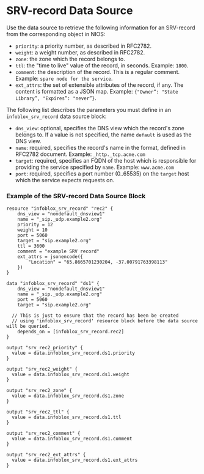 # SRV-record Data Source

Use the data source to retrieve the following information for an SRV-record from the corresponding object in NIOS:

* `priority`: a priority number, as described in RFC2782.
* `weight`: a weight number, as described in RFC2782.
* `zone`: the zone which the record belongs to.
* `ttl`: the "time to live" value of the record, in seconds. Example: `1800`.
* `comment`: the description of the record. This is a regular comment. Example: `spare node for the service`.
* `ext_attrs`: the set of extensible attributes of the record, if any. The content is formatted as a JSON map. Example: `{"Owner”: "State Library”, "Expires”: "never”}`.

The following list describes the parameters you must define in an `infoblox_srv_record` data source block:

* `dns_view`: optional, specifies the DNS view which the record's zone belongs to. If a value is not specified, the name `default` is used as the DNS view.
* `name`: required, specifies the record's name in the format, defined in RFC2782 document. Example: `_http._tcp.acme.com`
* `target`: required, specifies an FQDN of the host which is responsible for providing the service specified by `name`. Example: `www.acme.com`
* `port`: required, specifies a port number (0..65535) on the `target` host which the service expects requests on.

### Example of the SRV-record Data Source Block

```hcl
resource "infoblox_srv_record" "rec2" {
    dns_view = "nondefault_dnsview1"
    name = "_sip._udp.example2.org"
    priority = 12
    weight = 10
    port = 5060
    target = "sip.example2.org"
    ttl = 3600
    comment = "example SRV record"
    ext_attrs = jsonencode({
        "Location" = "65.8665701230204, -37.00791763398113"
    })
}

data "infoblox_srv_record" "ds1" {
    dns_view = "nondefault_dnsview1"
    name = "_sip._udp.example2.org"
    port = 5060
    target = "sip.example2.org"

  // This is just to ensure that the record has been be created
  // using 'infoblox_srv_record' resource block before the data source will be queried.
    depends_on = [infoblox_srv_record.rec2]
}

output "srv_rec2_priority" {
  value = data.infoblox_srv_record.ds1.priority
}

output "srv_rec2_weight" {
  value = data.infoblox_srv_record.ds1.weight
}

output "srv_rec2_zone" {
  value = data.infoblox_srv_record.ds1.zone
}

output "srv_rec2_ttl" {
  value = data.infoblox_srv_record.ds1.ttl
}

output "srv_rec2_comment" {
  value = data.infoblox_srv_record.ds1.comment
}

output "srv_rec2_ext_attrs" {
  value = data.infoblox_srv_record.ds1.ext_attrs
}

```
